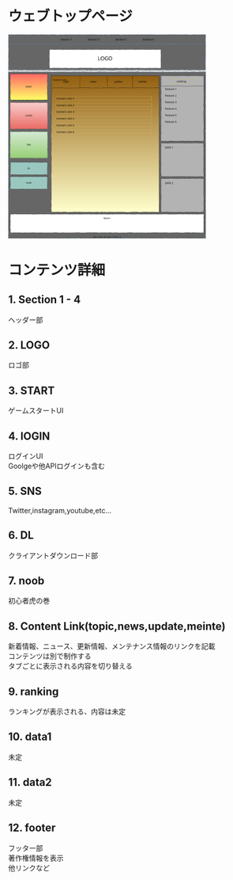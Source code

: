 
# ウェブトップページ

<a href="web-top.drawio.svg" target="_blank">
  <img src="web-top.drawio.svg" width="400" alt="" border="0">
</a>


# コンテンツ詳細


## 1. Section 1 - 4  
ヘッダー部

## 2. LOGO  
ロゴ部

## 3. START  
ゲームスタートUI

## 4. lOGIN  
ログインUI  
Goolgeや他APIログインも含む

## 5. SNS  
Twitter,instagram,youtube,etc...

## 6. DL  
クライアントダウンロード部

## 7. noob  
初心者虎の巻

## 8. Content Link(topic,news,update,meinte)  
新着情報、ニュース、更新情報、メンテナンス情報のリンクを記載  
コンテンツは別で制作する  
タブごとに表示される内容を切り替える

## 9. ranking  
ランキングが表示される、内容は未定

## 10. data1  
未定

## 11. data2  
未定

## 12. footer  
フッター部  
著作権情報を表示  
他リンクなど